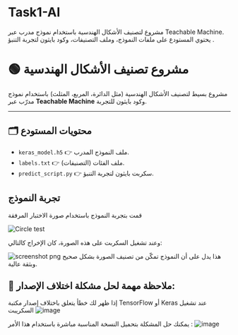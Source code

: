 # Task1-AI
مشروع لتصنيف الأشكال الهندسية باستخدام نموذج مدرب عبر Teachable Machine. يحتوي المستودع على ملفات النموذج، وملف التصنيفات، وكود بايثون لتجربة التنبؤ .
# 🟢 مشروع تصنيف الأشكال الهندسية

مشروع بسيط لتصنيف الأشكال الهندسية (مثل الدائرة، المربع، المثلث) باستخدام نموذج مدرّب عبر **Teachable Machine** وكود بايثون للتجربة.

---

## 🗂️ محتويات المستودع

- `keras_model.h5` 👉 ملف النموذج المدرب.
- `labels.txt` 👉 ملف الفئات (التصنيفات).
- `predict_script.py` 👉 سكربت بايثون لتجربة التنبؤ.



## تجربة النموذج
قمت بتجربة النموذج باستخدام صورة الاختبار المرفقة






![Circle test](https://github.com/user-attachments/assets/8534f763-0d95-44e8-8d2c-1e07ba17cc04)


وعند تشغيل السكربت على هذه الصورة، كان الإخراج كالتالي:




![screenshot png](https://github.com/user-attachments/assets/6b332322-6641-43b5-a4b9-1762ca6ae291)
هذا يدل على أن النموذج تمكّن من تصنيف الصورة بشكل صحيح وبثقة عالية.




##  🔧 ملاحظة مهمة لحل مشكلة اختلاف الإصدار:

إذا ظهر لك خطأ يتعلق باختلاف إصدار مكتبة TensorFlow أو Keras عند تشغيل السكريبت
![image](https://github.com/user-attachments/assets/168a0981-dd0f-4a59-aca2-60077e6536fe)

يمكنك حل المشكلة بتحميل النسخة المناسبة مباشرة باستخدام هذا الأمر :
![image](https://github.com/user-attachments/assets/3aafbe36-2498-459d-a2b8-46be9c1ee77e)








